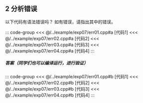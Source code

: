 ## 2 分析错误

以下代码有语法错误吗？ 如有错误，请指出其中的错误。

::: code-group
<<< @/../example/exp07/err01.cpp#a [代码1]
<<< @/../example/exp07/err02.cpp#a [代码2]
<<< @/../example/exp07/err03.cpp#a [代码3]
<<< @/../example/exp07/err04.cpp#a [代码4]
:::

##### 答案（同学们也可以编译运行，进行验证）

<PasswordProtected>

::: code-group
<<< @/../example/exp07/err01.cpp#b [代码1]
<<< @/../example/exp07/err02.cpp#b [代码2]
<<< @/../example/exp07/err03.cpp#b [代码3]
<<< @/../example/exp07/err04.cpp#b [代码4]
:::

</PasswordProtected>